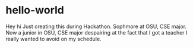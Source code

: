 # hello-world
Hey hi
  Just creating this during Hackathon. Sophmore at OSU, CSE major.
  Now a junior in OSU, CSE major despairing at the fact that I got a teacher I really wanted to avoid on my schedule.
